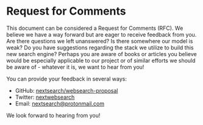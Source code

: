 # Request for Comments

This document can be considered a Request for Comments \(RFC\). We believe we have a way forward but are eager to receive feedback from you. Are there questions we left unanswered? Is there somewhere our model is weak? Do you have suggestions regarding the stack we utilize to build this new search engine? Perhaps you are aware of books or articles you believe would be especially applicable to our project or of similar efforts we should be aware of - whatever it is, we want to hear from you!

You can provide your feedback in several ways:

* GitHub: [nextsearch/websearch-proposal](https://github.com/nextsearch/websearch-proposal)
* Twitter: [nextwebsearch](https://twitter.com/nextwebsearch)
* Email: [nextsearch@protonmail.com](mailto:nextsearch@protonmail.com)

We look forward to hearing from you!


